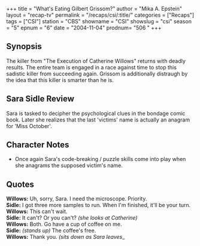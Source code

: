 +++
title = "What's Eating Gilbert Grissom?"
author = "Mika A. Epstein"
layout = "recap-tv"
permalink = "/recaps/csi/:title/"
categories = ["Recaps"]
tags = ["CSI"]
station = "CBS"
showname = "CSI"
showslug = "csi"
season = "5"
epnum = "6"
date = "2004-11-04"
prodnum= "506 "
+++

## Synopsis

The killer from "The Execution of Catherine Willows" returns with deadly results. The entire team is engaged in a race against time to stop this sadistic killer from succeeding again. Grissom is additionally distraugh by the idea that this killer is smarter than he is.

## Sara Sidle Review

Sara is tasked to decipher the psychological clues in the bondage comic book. Later she realizes that the last 'victims' name is actually an anagram for 'Miss October'.

## Character Notes

* Once again Sara's code-breaking / puzzle skills come into play when she anagrams the supposed victim's name.

## Quotes

**Willows:** Uh, sorry, Sara. I need the microscope. Priority.  
**Sidle:** I got three more samples to run. When I'm finished, it'll be your turn.  
**Willows:** This can't wait.  
**Sidle:** It can't? Or you can't? _(she looks at Catherine)_  
**Willows:** Both. Go have a cup of coffee on me.  
**Sidle:** _(stands up)_ The coffee's free.  
**Willows:** Thank you. _(sits down as Sara leaves__